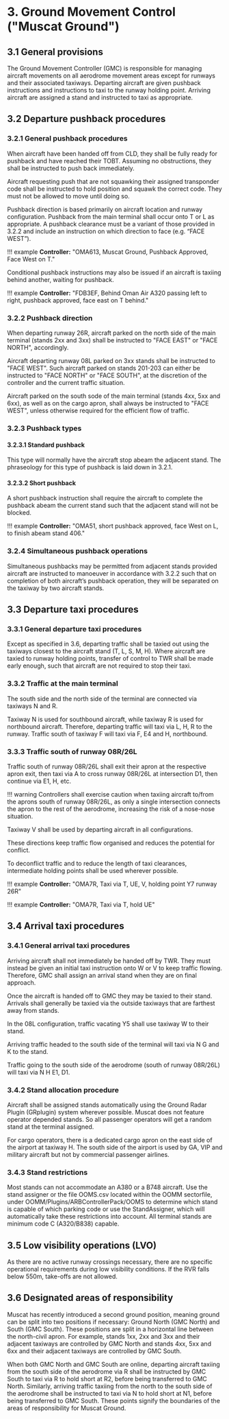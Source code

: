 # 3. Ground Movement Control ("Muscat Ground")
## 3.1 General provisions
The Ground Movement Controller (GMC) is responsible for managing aircraft movements on all aerodrome movement areas except for runways and their associated taxiways. Departing aircraft are given pushback instructions and instructions to taxi to the runway holding point. Arriving aircraft are assigned a stand and instructed to taxi as appropriate.

## 3.2 Departure pushback procedures
### 3.2.1 General pushback procedures
When aircraft have been handed off from CLD, they shall be fully ready for pushback and have reached their TOBT. Assuming no obstructions, they shall be instructed to push back immediately. 

Aircraft requesting push that are not squawking their assigned transponder code shall be instructed to hold position and squawk the correct code. They must not be allowed to move until doing so.

Pushback direction is based primarily on aircraft location and runway configuration. Pushback from the main terminal shall occur onto T or L as appropriate. A pushback clearance must be a variant of those provided in 3.2.2 and include an instruction on which direction to face (e.g. “FACE WEST”).

!!! example
  **Controller:** "OMA613, Muscat Ground, Pushback Approved, Face West on T."

Conditional pushback instructions may also be issued if an aircraft is taxiing behind another, waiting for pushback.

!!! example
  **Controller:** "FDB3EF, Behind Oman Air A320 passing left to right, pushback approved, face east on T behind."

### 3.2.2 Pushback direction
When departing runway 26R, aircraft parked on the north side of the main terminal (stands 2xx and 3xx) shall be instructed to "FACE EAST" or "FACE NORTH", accordingly.

Aircraft departing runway 08L parked on 3xx stands shall be instructed to "FACE WEST". Such aircraft parked on stands 201-203 can either be instructed to "FACE NORTH" or "FACE SOUTH", at the discretion of the controller and the current traffic situation. 

Aircraft parked on the south sode of the main terminal (stands 4xx, 5xx and 6xx), as well as on the cargo apron, shall always be instructed to "FACE WEST", unless otherwise required for the efficient flow of traffic. 

### 3.2.3 Pushback types
#### 3.2.3.1 Standard pushback
This type will normally have the aircraft stop abeam the adjacent stand. The phraseology for this type of pushback is laid down in 3.2.1.

#### 3.2.3.2 Short pushback
A short pushback instruction shall require the aircraft to complete the pushback abeam the current stand such that the adjacent stand will not be blocked.

!!! example 
  **Controller:** "OMA51, short pushback approved, face West on L, to finish abeam stand 406."

### 3.2.4 Simultaneous pushback operations
Simultaneous pushbacks may be permitted from adjacent stands provided aircraft are instructed to manoeuver in accordance with 3.2.2 such that on completion of both aircraft’s pushback operation, they will be separated on the taxiway by two aircraft stands.

## 3.3 Departure taxi procedures
### 3.3.1 General departure taxi procedures
Except as specified in 3.6, departing traffic shall be taxied out using the taxiways closest to the aircraft stand (T, L, S, M, H). Where aircraft are taxied to runway holding points, transfer of control to TWR shall be made early enough, such that aircraft are not required to stop their taxi. 

### 3.3.2 Traffic at the main terminal

The south side and the north side of the terminal are connected via taxiways N and R.

Taxiway N is used for southbound aircraft, while taxiway R is used for northbound aircraft. Therefore, departing traffic will taxi via L, H, R to the runway. Traffic south of taxiway F will taxi via F, E4 and H, northbound.

### 3.3.3 Traffic south of runway 08R/26L
Traffic south of runway 08R/26L shall exit their apron at the respective apron exit, then taxi via A to cross runway 08R/26L at intersection D1, then continue via E1, H, etc. 

!!! warning
  Controllers shall exercise caution when taxiing aircraft to/from the aprons south of runway 08R/26L, as only a single intersection connects the apron to the rest of the aerodrome, increasing the risk of a nose-nose situation. 

Taxiway V shall be used by departing aircraft in all configurations.

These directions keep traffic flow organised and reduces the potential for conflict.

To deconflict traffic and to reduce the length of taxi clearances, intermediate holding points shall be used wherever possible. 

!!! example
  **Controller:** "OMA7R, Taxi via T, UE, V, holding point Y7 runway 26R"

!!! example
  **Controller:** "OMA7R, Taxi via T, hold UE"

## 3.4 Arrival taxi procedures
### 3.4.1 General arrival taxi procedures
Arriving aircraft shall not immediately be handed off by TWR. They must instead be given an initial taxi instruction onto W or V to keep traffic flowing. Therefore, GMC shall assign an arrival stand when they are on final approach.

Once the aircraft is handed off to GMC they may be taxied to their stand. Arrivals shall generally be taxied via the outside taxiways that are farthest away from stands.

In the 08L configuration, traffic vacating Y5 shall use taxiway W to their stand.

Arriving traffic headed to the south side of the terminal will taxi via N G and K to the stand.

Traffic going to the south side of the aerodrome (south of runway 08R/26L) will taxi via N H E1, D1. 

### 3.4.2 Stand allocation procedure
Aircraft shall be assigned stands automatically using the Ground Radar Plugin (GRplugin) system wherever possible. Muscat does not feature operator depended stands. So all passenger operators will get a random stand at the terminal assigned.

For cargo operators, there is a dedicated cargo apron on the east side of the airport at taxiway H. The south side of the airport is used by GA, VIP and military aircraft but not by commercial passenger airlines.

### 3.4.3 Stand restrictions
Most stands can not accommodate an A380 or a B748 aircraft. Use the stand assigner or the file OOMS.csv located within the OOMM sectorfile, under OOMM/Plugins/ARBControllerPack/OOMS to determine which stand is capable of which parking code or use the StandAssigner, which will automatically take these restrictions into
account. All terminal stands are minimum code C (A320/B838) capable.

## 3.5 Low visibility operations (LVO)
As there are no active runway crossings necessary, there are no specific operational requirements during low visibility conditions. If the RVR falls below 550m, take-offs are not allowed.

## 3.6 Designated areas of responsibility
Muscat has recently introduced a second ground position, meaning ground can be split into two positions if necessary: Ground North (GMC North) and South (GMC South). 
These positions are split in a horizontal line between the north-civil apron. For example, stands 1xx, 2xx and 3xx and their adjacent taxiways are controlled by GMC North and stands 4xx, 5xx and 6xx and their adjacent taxiways are controlled by GMC South. 

When both GMC North and GMC South are online, departing aircraft taxiing from the south side of the aerodrome via R shall be instructed by GMC South to taxi via R to hold short at R2, before being transferred to GMC North.
Similarly, arriving traffic taxiing from the north to the south side of the aerodrome shall be instructed to taxi via N to hold short at N1, before being transferred to GMC South. 
These points signify the boundaries of the areas of responsibility for Muscat Ground.